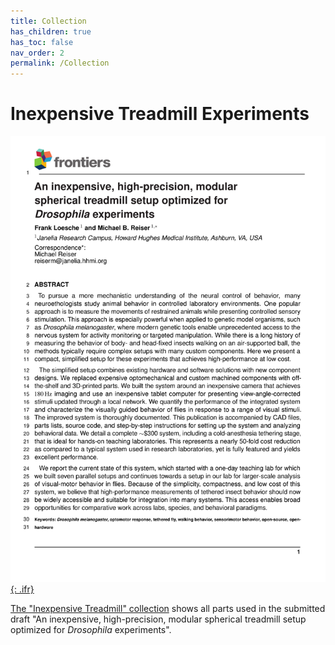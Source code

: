 ```yaml
---
title: Collection
has_children: true
has_toc: false
nav_order: 2
permalink: /Collection
---
```



# Inexpensive Treadmill Experiments

[![Title page of current draft](/assets/img/Collection/title.png){: .ifr}](/Collection/Inexpensive-Treadmill)

[The "Inexpensive Treadmill" collection](/Collection/Inexpensive-Treadmill) shows all parts used in the submitted draft "An inexpensive, high-precision, modular spherical treadmill setup optimized for <em>Drosophila</em> experiments".